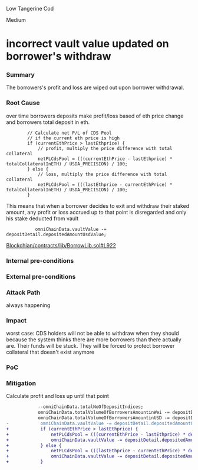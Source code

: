 Low Tangerine Cod

Medium

# incorrect vault value updated on borrower's withdraw

### Summary

The borrowers's profit and loss are wiped out upon borrower withdrawal.

### Root Cause

over time borrowers deposits make profit/loss based of eth price change and borrowers total deposit in eth.
```solidity
        // Calculate net P/L of CDS Pool
        // if the current eth price is high
        if (currentEthPrice > lastEthprice) {
            // profit, multiply the price difference with total collateral
            netPLCdsPool = (((currentEthPrice - lastEthprice) * totalCollateralInETH) / USDA_PRECISION) / 100;
        } else {
            // loss, multiply the price difference with total collateral
            netPLCdsPool = (((lastEthprice - currentEthPrice) * totalCollateralInETH) / USDA_PRECISION) / 100;
        }

```

This means that when a borrower decides to exit and withdraw their staked amount, any profit or loss accrued up to that point is disregarded and only his stake deducted from vault

```solidity
           omniChainData.vaultValue -= depositDetail.depositedAmountUsdValue;

```
[Blockchian/contracts/lib/BorrowLib.sol#L922](https://github.com/sherlock-audit/2024-11-autonomint/blob/main/Blockchain/Blockchian/contracts/lib/BorrowLib.sol#L922)
### Internal pre-conditions

### External pre-conditions


### Attack Path

always happening

### Impact

worst case:
CDS holders will not be able to withdraw when they should because the system thinks there are more borrowers than there actually are. Their funds will be stuck. They will be forced to protect borrower collateral that doesn't exist anymore

### PoC

### Mitigation
Calculate profit and loss up until that point
```diff
            --omniChainData.totalNoOfDepositIndices;
            omniChainData.totalVolumeOfBorrowersAmountinWei -= depositDetail.depositedAmount;
            omniChainData.totalVolumeOfBorrowersAmountinUSD -= depositDetail.depositedAmountUsdValue;
-            omniChainData.vaultValue -= depositDetail.depositedAmountUsdValue;
+            if (currentEthPrice > lastEthprice) {
+                netPLCdsPool = (((currentEthPrice - lastEthprice) * depositDetail.depositedAmount) / USDA_PRECISION) / 100;
+                omniChainData.vaultValue -= depositDetail.depositedAmountUsdValue - netPLCdsPool;
+            } else {
+                netPLCdsPool = (((lastEthprice - currentEthPrice) * depositDetail.depositedAmount) / USDA_PRECISION) / 100;
+                omniChainData.vaultValue -= depositDetail.depositedAmountUsdValue + netPLCdsPool;
+            }

```